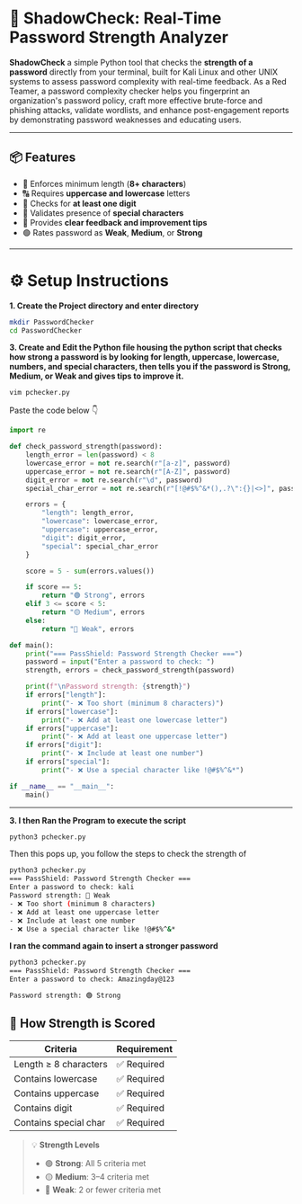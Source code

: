 # 🔐 ShadowCheck: Real-Time Password Strength Analyzer

**ShadowCheck** a simple Python tool that checks the **strength of a password** directly from your terminal, built for Kali Linux and other UNIX systems to assess password complexity with real-time feedback. As a Red Teamer, a password complexity checker helps you fingerprint an organization's password policy, craft more effective brute-force and phishing attacks, validate wordlists, and enhance post-engagement reports by demonstrating password weaknesses and educating users.

---

## 📦 Features

- 📏 Enforces minimum length (**8+ characters**)
- 🔠 Requires **uppercase and lowercase** letters
- 🔢 Checks for **at least one digit**
- 🔣 Validates presence of **special characters**
- 🧠 Provides **clear feedback and improvement tips**
- 🟢 Rates password as **Weak**, **Medium**, or **Strong**

---

# ⚙️ Setup Instructions

**1. Create the Project directory and enter directory**
```bash
mkdir PasswordChecker
cd PasswordChecker
```
**3. Create and Edit the Python file housing the python script that checks how strong a password is by looking for length, uppercase, lowercase, numbers, and special characters, then tells you if the password is Strong, Medium, or Weak and gives tips to improve it.**

```bash
vim pchecker.py
```

Paste the code below 👇

```python
import re

def check_password_strength(password):
    length_error = len(password) < 8
    lowercase_error = not re.search(r"[a-z]", password)
    uppercase_error = not re.search(r"[A-Z]", password)
    digit_error = not re.search(r"\d", password)
    special_char_error = not re.search(r"[!@#$%^&*(),.?\":{}|<>]", password)

    errors = {
        "length": length_error,
        "lowercase": lowercase_error,
        "uppercase": uppercase_error,
        "digit": digit_error,
        "special": special_char_error
    }

    score = 5 - sum(errors.values())

    if score == 5:
        return "🟢 Strong", errors
    elif 3 <= score < 5:
        return "🟡 Medium", errors
    else:
        return "🔴 Weak", errors

def main():
    print("=== PassShield: Password Strength Checker ===")
    password = input("Enter a password to check: ")
    strength, errors = check_password_strength(password)

    print(f"\nPassword strength: {strength}")
    if errors["length"]:
        print("- ❌ Too short (minimum 8 characters)")
    if errors["lowercase"]:
        print("- ❌ Add at least one lowercase letter")
    if errors["uppercase"]:
        print("- ❌ Add at least one uppercase letter")
    if errors["digit"]:
        print("- ❌ Include at least one number")
    if errors["special"]:
        print("- ❌ Use a special character like !@#$%^&*")

if __name__ == "__main__":
    main()
```

---

**3. I then Ran the Program to execute the script**

```bash
python3 pchecker.py
```

Then this pops up, you follow the steps to check the strength of

```bash
python3 pchecker.py
=== PassShield: Password Strength Checker ===
Enter a password to check: kali
Password strength: 🔴 Weak
- ❌ Too short (minimum 8 characters)
- ❌ Add at least one uppercase letter
- ❌ Include at least one number
- ❌ Use a special character like !@#$%^&*
```

**I ran the command again to insert a stronger password**

```bash
python3 pchecker.py
=== PassShield: Password Strength Checker ===
Enter a password to check: Amazingday@123

Password strength: 🟢 Strong
```

## 🧠 How Strength is Scored

| Criteria                | Requirement          |
|-------------------------|----------------------|
| Length ≥ 8 characters   | ✅ Required           |
| Contains lowercase      | ✅ Required           |
| Contains uppercase      | ✅ Required           |
| Contains digit          | ✅ Required           |
| Contains special char   | ✅ Required           |

> 💡 **Strength Levels**  
> - 🟢 **Strong**: All 5 criteria met  
> - 🟡 **Medium**: 3–4 criteria met  
> - 🔴 **Weak**: 2 or fewer criteria met  


